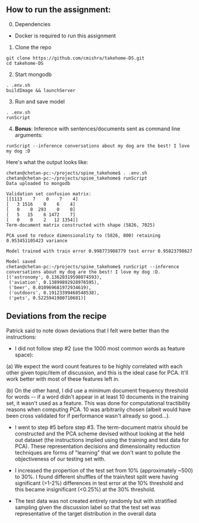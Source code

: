 ## How to run the assignment:

0. Dependencies

* Docker is required to run this assignment

1. Clone the repo

```
git clone https://github.com/cmishra/takehome-DS.git
cd takehome-DS
```

2. Start mongodb 

```
. .env.sh
buildImage && launchServer
```

3. Run and save model

```
. .env.sh
runScript
```

4. **Bonus**: Inference with sentences/documents sent as command line arguments:

```
runScript --inference conversations about my dog are the best! I love my dog :D
```

Here's what the output looks like:

```
chetan@chetan-pc:~/projects/spine_takehome$ . .env.sh
chetan@chetan-pc:~/projects/spine_takehome$ runScript
Data uploaded to mongodb

Validation set confusion matrix:
[[1113    7    0    7    4]
[   3 1516    0    6    4]
[   0    0  293    0    0]
[   5   15    6 1472    7]
[   0    0    2   12 1354]]
Term-document matrix constructed with shape (5826, 7025)

PCA used to reduce dimensionality to (5826, 800) retaining 0.953451105423 variance

Model trained with train error 0.998773908779 test error 0.95823798627

Model saved
chetan@chetan-pc:~/projects/spine_takehome$ runScript --inference conversations about my dog are the best! I love my dog :D.
[('astronomy', 0.13620319598074593),
 ('aviation', 0.13899892928976595),
 ('beer', 0.010969681972934619),
 ('outdoors', 0.19123399468548538),
 ('pets', 0.5225941980710681)]

```

## Deviations from the recipe

Patrick said to note down deviations that I felt were better than the instructions:


* I did not follow step #2 (use the 1000 most common words as feature space):
 
(a) We expect the word count features to be highly correlated with each other given topic/item of discussion, and this is the ideal case for PCA. It'll work better with most of these features left in.

(b) On the other hand, I did use a minimum document frequency threshold for words -- if a word didn't appear in at least 10 documents in the training set, it wasn't used as a feature. This was done for computational tractibility reasons when computing PCA. 10 was arbitrarily chosen (albeit would have been cross validated for if performance wasn't already so good...).

* I went to step #5 before step #3. The term-document matrix should be constructed and the PCA scheme devised without looking at the held out dataset (the instructions implied using the training and test data for PCA). These representation decisions and dimensionality reduction techniques are forms of "learning" that we don't want to pollute the objectiveness of our testing set with.

* I increased the propertion of the test set from 10% (approximately ~500) to 30%. I found different shuffles of the train/test split were having significant (>1-2%) differences in test error at the 10% threshold and this became insignificant (<0.25%) at the 30% threshold.

* The test data was not created entirely randomly but with stratified sampling given the discussion label so that the test set was representative of the target distribution in the overall data 
